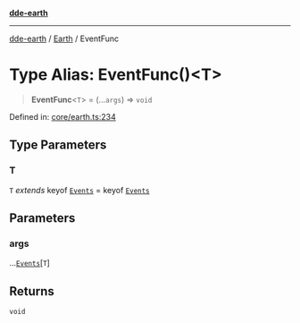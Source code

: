 [**dde-earth**](../../../../README.md)

***

[dde-earth](../../../../globals.md) / [Earth](../README.md) / EventFunc

# Type Alias: EventFunc()\<T\>

> **EventFunc**\<`T`\> = (...`args`) => `void`

Defined in: [core/earth.ts:234](https://github.com/dde-platform/dde-earth/blob/71bf8cd183d78890e103803e0d8bb92050729fda/packages/dde-earth/src/core/earth.ts#L234)

## Type Parameters

### T

`T` *extends* keyof [`Events`](../interfaces/Events.md) = keyof [`Events`](../interfaces/Events.md)

## Parameters

### args

...[`Events`](../interfaces/Events.md)\[`T`\]

## Returns

`void`
